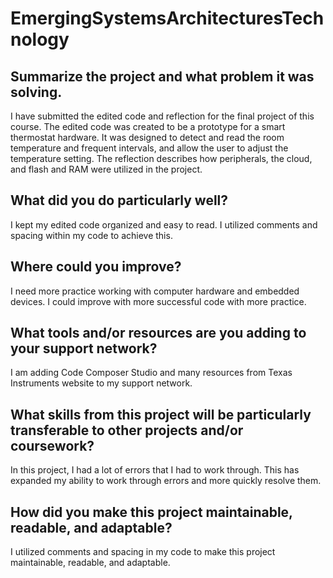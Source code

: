 # EmergingSystemsArchitecturesTechnology

## Summarize the project and what problem it was solving.
I have submitted the edited code and reflection for the final project of this course. The edited code was created to be a prototype for a smart thermostat hardware. It was designed to detect and read the room temperature and frequent intervals, and allow the user to adjust the temperature setting. The reflection describes how peripherals, the cloud, and flash and RAM were utilized in the project.

## What did you do particularly well?
I kept my edited code organized and easy to read. I utilized comments and spacing within my code to achieve this.

## Where could you improve?
I need more practice working with computer hardware and embedded devices. I could improve with more successful code with more practice. 

## What tools and/or resources are you adding to your support network?
I am adding Code Composer Studio and many resources from Texas Instruments website to my support network.

## What skills from this project will be particularly transferable to other projects and/or coursework?
In this project, I had a lot of errors that I had to work through. This has expanded my ability to work through errors and more quickly resolve them.

## How did you make this project maintainable, readable, and adaptable?
I utilized comments and spacing in my code to make this project maintainable, readable, and adaptable.
